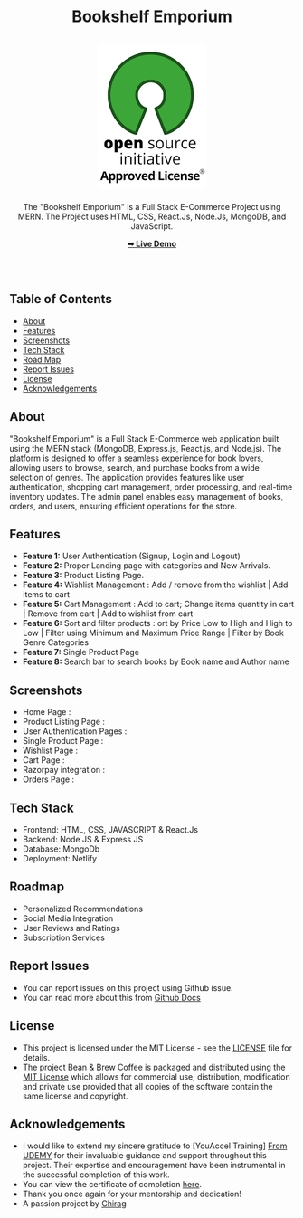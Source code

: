 <h1 align="center">Bookshelf Emporium</h1>

<div align="center">

<h2 align="center">
  <a href="LICENSE">
    <img src="https://github.com/SorcererChiragsingh/Project-Bean-Brew-Coffee-/blob/main/img/MIT%20License.png" alt="MIT License" />
  </a>
</h2>

<p>The "Bookshelf Emporium" is a Full Stack E-Commerce Project using MERN. The Project uses HTML, CSS, React.Js, Node.Js, MongoDB, and JavaScript.</p>

<a href="" target="_blank"><strong>➥ Live Demo</strong></a>

</div> <br/><br/>

## Table of Contents

- [About](#about)
- [Features](#features)
- [Screenshots](#screenshots)
- [Tech Stack](#tech-stack)
- [Road Map](#roadmap)
- [Report Issues](#report-issues)
- [License](#license)
- [Acknowledgements](#acknowledgements)

## About

"Bookshelf Emporium" is a Full Stack E-Commerce web application built using the MERN stack (MongoDB, Express.js, React.js, and Node.js). The platform is designed to offer a seamless experience for book lovers, allowing users to browse, search, and purchase books from a wide selection of genres. The application provides features like user authentication, shopping cart management, order processing, and real-time inventory updates. The admin panel enables easy management of books, orders, and users, ensuring efficient operations for the store.

## Features

- **Feature 1:** User Authentication (Signup, Login and Logout)
- **Feature 2:** Proper Landing page with categories and New Arrivals.
- **Feature 3:** Product Listing Page.
- **Feature 4:** Wishlist Management : Add / remove from the wishlist | Add items to cart
- **Feature 5:** Cart Management : Add to cart; Change items quantity in cart | Remove from cart | Add to wishlist from cart
- **Feature 6:** Sort and filter products : ort by Price Low to High and High to Low | Filter using Minimum and Maximum Price Range | Filter by Book Genre Categories
- **Feature 7:** Single Product Page
- **Feature 8:** Search bar to search books by Book name and Author name

## Screenshots
- Home Page : 
- Product Listing Page :
- User Authentication Pages :
- Single Product Page :
- Wishlist Page :
- Cart Page :
- Razorpay integration :
- Orders Page :


## Tech Stack

- Frontend: HTML, CSS, JAVASCRIPT & React.Js
- Backend:  Node JS & Express JS
- Database: MongoDb
- Deployment: Netlify


## Roadmap

 - Personalized Recommendations
 - Social Media Integration
 - User Reviews and Ratings
 - Subscription Services

 
## Report Issues
- You can report issues on this project using Github issue.
- You can read more about this from [Github Docs](https://docs.github.com/en/issues/tracking-your-work-with-issues/creating-an-issue)

## License

- This project is licensed under the MIT License - see the [LICENSE](https://github.com/SorcererChiragsingh/Project-Bean-Brew-Coffee-?tab=MIT-1-ov-file) file for details.
- The project Bean & Brew Coffee is packaged and distributed using the [MIT License](https://choosealicense.com/licenses/mit/) which allows for commercial use, distribution, modification and private use provided that all copies of the software contain the same license and copyright.

## Acknowledgements

- I would like to extend my sincere gratitude to [YouAccel Training] [From UDEMY](https://www.udemy.com/course/web-development-masterclass-complete-certificate-course/?couponCode=SKILLS4SALEA#instructor-1) for their invaluable guidance and support throughout this project. Their expertise and encouragement have been instrumental in the successful completion of this work.
- You can view the certificate of completion [here](https://github.com/SorcererChiragsingh/Project-Bean-Brew-Coffee-/blob/main/img/Completion%20Certificate.PNG).
- Thank you once again for your mentorship and dedication!
- A passion project by [Chirag](www.linkedin.com/in/chirag-singh-148993279)